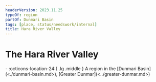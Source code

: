 ```yaml
---
headerVersion: 2023.11.25
typeOf: region
partOf: Dunmari Basin
tags: [place, status/needswork/internal]
title: Hara River Valley
---
```

# The Hara River Valley
<div class="grid cards ext-narrow-margin ext-one-column" markdown>
-    :octicons-location-24:{ .lg .middle } A region in the [Dunmari Basin](<./dunmari-basin.md>), [Greater Dunmar](<../greater-dunmar.md>)  
</div>

